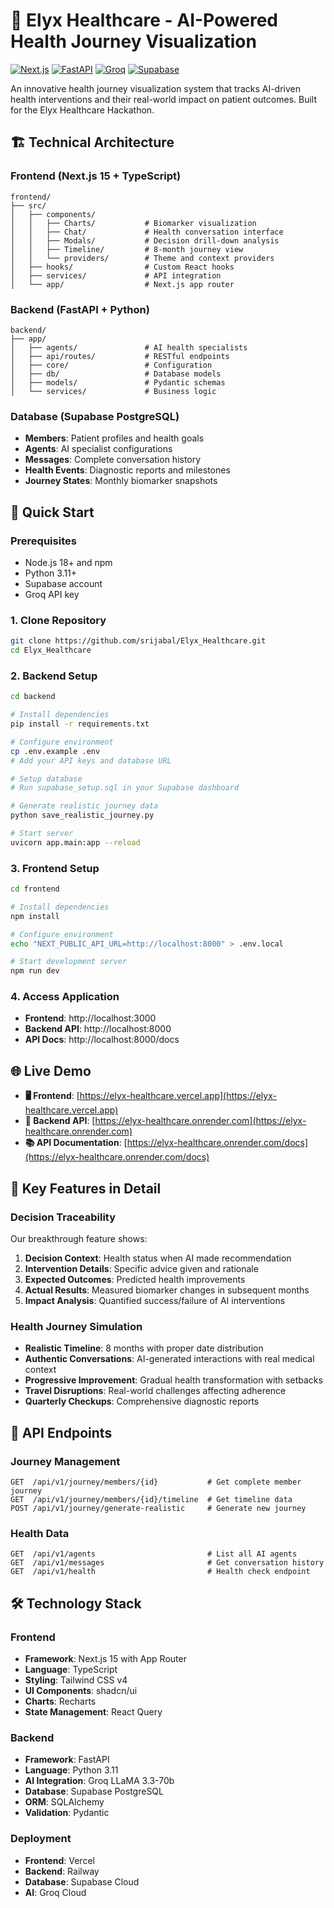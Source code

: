 # 🏥 Elyx Healthcare - AI-Powered Health Journey Visualization

[![Next.js](https://img.shields.io/badge/Next.js-15.4.6-black)](https://nextjs.org/)
[![FastAPI](https://img.shields.io/badge/FastAPI-0.104.1-009688)](https://fastapi.tiangolo.com/)
[![Groq](https://img.shields.io/badge/Groq-LLaMA_3.3_70B-orange)](https://groq.com/)
[![Supabase](https://img.shields.io/badge/Supabase-PostgreSQL-green)](https://supabase.com/)

An innovative health journey visualization system that tracks AI-driven health interventions and their real-world impact on patient outcomes. Built for the Elyx Healthcare Hackathon.

## 🏗️ **Technical Architecture**

### **Frontend** (Next.js 15 + TypeScript)
```
frontend/
├── src/
│   ├── components/
│   │   ├── Charts/           # Biomarker visualization
│   │   ├── Chat/             # Health conversation interface
│   │   ├── Modals/           # Decision drill-down analysis
│   │   ├── Timeline/         # 8-month journey view
│   │   └── providers/        # Theme and context providers
│   ├── hooks/                # Custom React hooks
│   ├── services/             # API integration
│   └── app/                  # Next.js app router
```

### **Backend** (FastAPI + Python)
```
backend/
├── app/
│   ├── agents/               # AI health specialists
│   ├── api/routes/           # RESTful endpoints
│   ├── core/                 # Configuration
│   ├── db/                   # Database models
│   ├── models/               # Pydantic schemas
│   └── services/             # Business logic
```

### **Database** (Supabase PostgreSQL)
- **Members**: Patient profiles and health goals
- **Agents**: AI specialist configurations
- **Messages**: Complete conversation history
- **Health Events**: Diagnostic reports and milestones
- **Journey States**: Monthly biomarker snapshots

## 🚀 **Quick Start**

### **Prerequisites**
- Node.js 18+ and npm
- Python 3.11+
- Supabase account
- Groq API key

### **1. Clone Repository**
```bash
git clone https://github.com/srijabal/Elyx_Healthcare.git
cd Elyx_Healthcare
```

### **2. Backend Setup**
```bash
cd backend

# Install dependencies
pip install -r requirements.txt

# Configure environment
cp .env.example .env
# Add your API keys and database URL

# Setup database
# Run supabase_setup.sql in your Supabase dashboard

# Generate realistic journey data
python save_realistic_journey.py

# Start server
uvicorn app.main:app --reload
```

### **3. Frontend Setup**
```bash
cd frontend

# Install dependencies
npm install

# Configure environment
echo "NEXT_PUBLIC_API_URL=http://localhost:8000" > .env.local

# Start development server
npm run dev
```

### **4. Access Application**
- **Frontend**: http://localhost:3000
- **Backend API**: http://localhost:8000
- **API Docs**: http://localhost:8000/docs

## 🌐 **Live Demo**

- **🖥️ Frontend**: [https://elyx-healthcare.vercel.app](https://elyx-healthcare.vercel.app)
- **🔗 Backend API**: [https://elyx-healthcare.onrender.com](https://elyx-healthcare.onrender.com)
- **📚 API Documentation**: [https://elyx-healthcare.onrender.com/docs](https://elyx-healthcare.onrender.com/docs)

## 🎨 **Key Features in Detail**

### **Decision Traceability**
Our breakthrough feature shows:
1. **Decision Context**: Health status when AI made recommendation
2. **Intervention Details**: Specific advice given and rationale
3. **Expected Outcomes**: Predicted health improvements
4. **Actual Results**: Measured biomarker changes in subsequent months
5. **Impact Analysis**: Quantified success/failure of AI interventions

### **Health Journey Simulation**
- **Realistic Timeline**: 8 months with proper date distribution
- **Authentic Conversations**: AI-generated interactions with real medical context
- **Progressive Improvement**: Gradual health transformation with setbacks
- **Travel Disruptions**: Real-world challenges affecting adherence
- **Quarterly Checkups**: Comprehensive diagnostic reports

## 🔧 **API Endpoints**

### **Journey Management**
```
GET  /api/v1/journey/members/{id}           # Get complete member journey
GET  /api/v1/journey/members/{id}/timeline  # Get timeline data
POST /api/v1/journey/generate-realistic     # Generate new journey
```

### **Health Data**
```
GET  /api/v1/agents                         # List all AI agents
GET  /api/v1/messages                       # Get conversation history
GET  /api/v1/health                         # Health check endpoint
```

## 🛠️ **Technology Stack**

### **Frontend**
- **Framework**: Next.js 15 with App Router
- **Language**: TypeScript
- **Styling**: Tailwind CSS v4
- **UI Components**: shadcn/ui
- **Charts**: Recharts
- **State Management**: React Query

### **Backend**
- **Framework**: FastAPI
- **Language**: Python 3.11
- **AI Integration**: Groq LLaMA 3.3-70b
- **Database**: Supabase PostgreSQL
- **ORM**: SQLAlchemy
- **Validation**: Pydantic

### **Deployment**
- **Frontend**: Vercel
- **Backend**: Railway
- **Database**: Supabase Cloud
- **AI**: Groq Cloud
